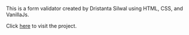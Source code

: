 This is a form validator created by Dristanta Silwal using HTML, CSS, and VanillaJs.

Click [here]() to visit the project.